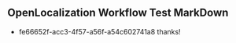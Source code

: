 ## OpenLocalization Workflow Test MarkDown
* fe66652f-acc3-4f57-a56f-a54c602741a8 thanks!

<!--HONumber=Oct16_HO4-->


